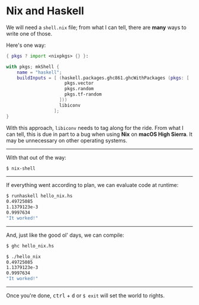# Nix and Haskell

We will need a `shell.nix` file; from what I can tell, there are **many** ways to write one of those.

Here's one way:

```nix
{ pkgs ? import <nixpkgs> {} }:

with pkgs; mkShell {
    name = "haskell";
    buildInputs = [ (haskell.packages.ghc861.ghcWithPackages (pkgs: [
                      pkgs.vector
                      pkgs.random
                      pkgs.tf-random
                    ]))
                    libiconv
                  ];
}
```
With this approach, `libiconv` needs to tag along for the ride. From what I can tell, this is due in part to a bug when using **Nix** on **macOS High Sierra**. It may be unnecessary on other operating systems.

---
With that out of the way:
```bash
$ nix-shell
```

---
If everything went according to plan, we can evaluate code at runtime:
```bash
$ runhaskell hello_nix.hs
0.49725085
1.1379123e-3
0.9997634
"It worked!"
```

---
And, just like the good ol' days, we can compile:
```bash
$ ghc hello_nix.hs
```
```bash
$ ./hello_nix
0.49725085
1.1379123e-3
0.9997634
"It worked!"
```

---
Once you're done, <kbd>ctrl</kbd> + <kbd>d</kbd> or `$ exit` will set the world to rights.
